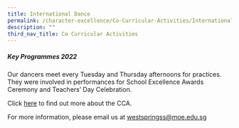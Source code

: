 ```yaml
---
title: International Dance
permalink: /character-excellence/Co-Curricular-Activities/International-Dance/
description: ""
third_nav_title: Co Curricular Activities
---
```

##### Key Programmes 2022

Our dancers meet every Tuesday and Thursday afternoons for practices.  They were involved in performances for School Excellence Awards Ceremony and Teachers’ Day Celebration.

Click [here](https://youtu.be/5kDmVgVZPCA) to find out more about the CCA.

For more information, please email us at [westspringss@moe.edu.sg](westspringss@moe.edu.sg)
